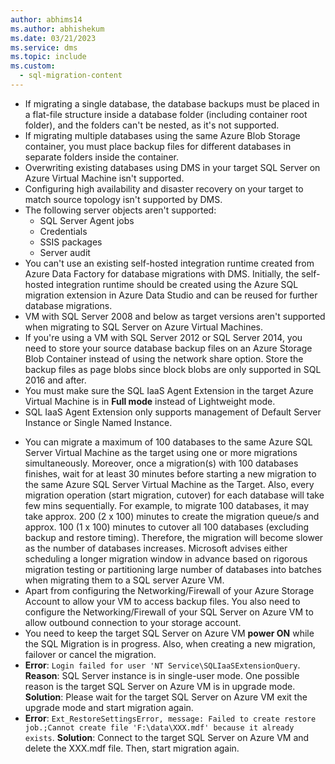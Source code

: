 ```yaml
---
author: abhims14
ms.author: abhishekum
ms.date: 03/21/2023
ms.service: dms
ms.topic: include
ms.custom:
  - sql-migration-content
---
```


- If migrating a single database, the database backups must be placed in a flat-file structure inside a database folder (including container root folder), and the folders can't be nested, as it's not supported.
- If migrating multiple databases using the same Azure Blob Storage container, you must place backup files for different databases in separate folders inside the container.
- Overwriting existing databases using DMS in your target SQL Server on Azure Virtual Machine isn't supported.
- Configuring high availability and disaster recovery on your target to match source topology isn't supported by DMS.
- The following server objects aren't supported:
   - SQL Server Agent jobs
   - Credentials
   - SSIS packages
   - Server audit
- You can't use an existing self-hosted integration runtime created from Azure Data Factory for database migrations with DMS. Initially, the self-hosted integration runtime should be created using the Azure SQL migration extension in Azure Data Studio and can be reused for further database migrations.
- VM with SQL Server 2008 and below as target versions aren't supported when migrating to SQL Server on Azure Virtual Machines.
- If you're using a VM with SQL Server 2012 or SQL Server 2014, you need to store your source database backup files on an Azure Storage Blob Container instead of using the network share option. Store the backup files as page blobs since block blobs are only supported in SQL 2016 and after.
- You must make sure the SQL IaaS Agent Extension in the target Azure Virtual Machine is in **Full mode** instead of Lightweight mode.
- SQL IaaS Agent Extension  only supports management of Default Server Instance or Single Named Instance.
<!-- The number of databases you can migrate to a SQL server Azure Virtual Machine depends on the hardware specification and workload, but there is no enforced limit. -->
- You can migrate a maximum of 100 databases to the same Azure SQL Server Virtual Machine as the target using one or more migrations simultaneously. Moreover, once a migration(s) with 100 databases finishes, wait for at least 30 minutes before starting a new migration to the same Azure SQL Server Virtual Machine as the Target. Also, every migration operation (start migration, cutover) for each database will take few mins sequentially. For example, to migrate 100 databases, it may take approx. 200 (2 x 100) minutes to create the migration queue/s and approx. 100 (1 x 100) minutes to cutover all 100 databases (excluding backup and restore timing). Therefore, the migration will become slower as the number of databases increases. Microsoft advises either scheduling a longer migration window in advance based on rigorous migration testing or partitioning large number of databases into batches when migrating them to a SQL server Azure VM.
- Apart from configuring the Networking/Firewall of your Azure Storage Account to allow your VM to access backup files. You also need to configure the Networking/Firewall of your SQL Server on Azure VM to allow outbound connection to your storage account.
- You need to keep the target SQL Server on Azure VM **power ON** while the SQL Migration is in progress. Also, when creating a new migration, failover or cancel the migration.
- **Error**: `Login failed for user 'NT Service\SQLIaaSExtensionQuery`. 
**Reason**: SQL Server instance is in single-user mode. One possible reason is the target SQL Server on Azure VM is in upgrade mode. **Solution**: Please wait for the target SQL Server on Azure VM exit the upgrade mode and start migration again. 
- **Error**: `Ext_RestoreSettingsError, message: Failed to create restore job.;Cannot create file 'F:\data\XXX.mdf' because it already exists`. **Solution**: Connect to the target SQL Server on Azure VM  and delete the XXX.mdf file. Then, start migration again. 
